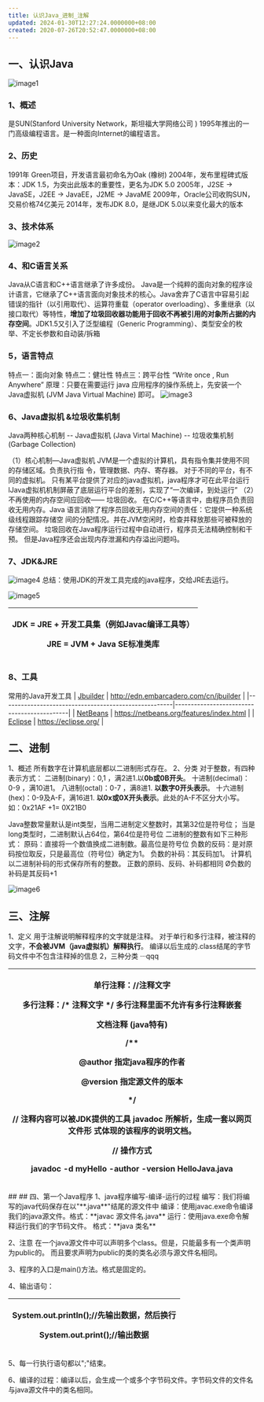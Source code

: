```yaml
---
title: 认识Java_进制_注解
updated: 2024-01-30T12:27:24.0000000+08:00
created: 2020-07-26T20:52:47.0000000+08:00
---
```


## 一、认识Java
![image1](../../assets/70a344e9cbfd40c19317c13a4f9e7f5c.png)

### 1、概述
是SUN(Stanford University Network，斯坦福大学网络公司 ) 1995年推出的一 门高级编程语言。是一种面向Internet的编程语言。
### 
### 2、历史
1991年 Green项目，开发语言最初命名为Oak (橡树)
2004年，发布里程碑式版本：JDK 1.5，为突出此版本的重要性，更名为JDK 5.0
2005年，J2SE -\> JavaSE，J2EE -\> JavaEE，J2ME -\> JavaME
2009年，Oracle公司收购SUN，交易价格74亿美元
2014年，发布JDK 8.0，是继JDK 5.0以来变化最大的版本

### 3、技术体系
![image2](../../assets/2a52afce44f04bbdb98a78861df1e01f.png)
### 
### 4、和C语言关系
Java从C语言和C++语言继承了许多成份。
Java是一个纯粹的面向对象的程序设计语言，它继承了C++语言面向对象技术的核心。Java舍弃了C语言中容易引起错误的指针（以引用取代）、运算符重载（operator overloading）、多重继承（以接口取代）等特性，**增加了垃圾回收器功能用于回收不再被引用的对象所占据的内存空间**。JDK1.5又引入了泛型编程（Generic Programming）、类型安全的枚举、不定长参数和自动装/拆箱

### 5，语言特点
特点一：面向对象
特点二：健壮性
特点三：跨平台性 “Write once , Run Anywhere” 原理：只要在需要运行 java 应用程序的操作系统上，先安装一个Java虚拟机 (JVM Java Virtual Machine) 即可。
![image3](../../assets/0ff8a48adfea4f4bacff79cb5ecb62a4.png)

### 6、Java虚拟机 &垃圾收集机制
Java两种核心机制
-- Java虚拟机 (Java Virtal Machine)
-- 垃圾收集机制 (Garbage Collection)

（1）核心机制—Java虚拟机
JVM是一个虚拟的计算机，具有指令集并使用不同的存储区域。负责执行指 令，管理数据、内存、寄存器。
对于不同的平台，有不同的虚拟机。
只有某平台提供了对应的java虚拟机，java程序才可在此平台运行 lJava虚拟机机制屏蔽了底层运行平台的差别，实现了“一次编译，到处运行”
（2）不再使用的内存空间应回收—— 垃圾回收。
在C/C++等语言中，由程序员负责回收无用内存。Java 语言消除了程序员回收无用内存空间的责任：它提供一种系统级线程跟踪存储空 间的分配情况。并在JVM空闲时，检查并释放那些可被释放的存储空间。
垃圾回收在Java程序运行过程中自动进行，程序员无法精确控制和干预。
但是Java程序还会出现内存泄漏和内存溢出问题吗。

### 7、JDK&JRE
![image4](../../assets/49764f6f5ece4a50b829661072615dff.png)
总结：使用JDK的开发工具完成的java程序，交给JRE去运行。

![image5](../../assets/19ddeb4abb9f432aab9a0b739a66bd46.png)
<table>
<colgroup>
<col style="width: 100%" />
</colgroup>
<thead>
<tr class="header">
<th><p>JDK = JRE + 开发工具集（例如Javac编译工具等）</p>
<p>JRE = JVM + Java SE标准类库</p></th>
</tr>
</thead>
<tbody>
</tbody>
</table>

### 8、工具
常用的Java开发工具
| [Jbuilder](http://edn.embarcadero.com/cn/jbuilder)   | <http://edn.embarcadero.com/cn/jbuilder>   |
|------------------------------------------------------|--------------------------------------------|
| [NetBeans](https://netbeans.org/features/index.html) | <https://netbeans.org/features/index.html> |
| [Eclipse](https://eclipse.org/)                      | <https://eclipse.org/>                     |

## 二、进制
1、概述
所有数字在计算机底层都以二进制形式存在。
2、分类
对于整数，有四种表示方式：
二进制(binary)：0,1 ，满2进1.以**0b或0B开头**。
十进制(decimal)：0-9 ，满10进1。
八进制(octal)：0-7 ，满8进1. **以数字0开头表示**。
十六进制(hex)：0-9及A-F，满16进1. **以0x或0X开头表示**。此处的A-F不区分大小写。 如：0x21AF +1= 0X21B0

Java整数常量默认是int类型，当用二进制定义整数时，其第32位是符号位； 当是long类型时，二进制默认占64位，第64位是符号位
二进制的整数有如下三种形式：
原码：直接将一个数值换成二进制数。最高位是符号位
负数的反码：是对原码按位取反，只是最高位（符号位）确定为1。
负数的补码：其反码加1。
计算机以二进制补码的形式保存所有的整数。
正数的原码、反码、补码都相同 Ø负数的补码是其反码+1

![image6](../../assets/fcad8fadeca947c183d89a1754e9cae8.png)
## 
## 三、注解
1、定义
用于注解说明解释程序的文字就是注释。
对于单行和多行注释，被注释的文字，**不会被JVM（java虚拟机）解释执行**。 编译以后生成的.class结尾的字节码文件中不包含注释掉的信息
2，三种分类
···qqq
<table>
<colgroup>
<col style="width: 100%" />
</colgroup>
<thead>
<tr class="header">
<th><p>单行注释：//注释文字</p>
<p>多行注释：/* 注释文字 */ 多行注释里面不允许有多行注释嵌套</p>
<p>文档注释 (java特有)</p>
<p>/**</p>
<p>@author 指定java程序的作者</p>
<p>@version 指定源文件的版本</p>
<p>*/</p>
<p>// 注释内容可以被JDK提供的工具 javadoc 所解析，生成一套以网页文件形 式体现的该程序的说明文档。</p>
<p>// 操作方式</p>
<p>javadoc -d myHello -author -version HelloJava.java</p></th>
</tr>
</thead>
<tbody>
</tbody>
</table>
## 
## 四、第一个Java程序
1、java程序编写-编译-运行的过程
编写：我们将编写的java代码保存在以"**.java**"结尾的源文件中
编译：使用javac.exe命令编译我们的java源文件。格式：**javac 源文件名.java**
运行：使用java.exe命令解释运行我们的字节码文件。 格式：**java 类名**

2、注意
在一个java源文件中可以声明多个class。但是，只能最多有一个类声明为public的。
而且要求声明为public的类的类名必须与源文件名相同。

3、程序的入口是main()方法。格式是固定的。

4、输出语句：
<table>
<colgroup>
<col style="width: 100%" />
</colgroup>
<thead>
<tr class="header">
<th><p>System.out.println();//先输出数据，然后换行</p>
<p>System.out.print();//输出数据</p></th>
</tr>
</thead>
<tbody>
</tbody>
</table>

5、每一行执行语句都以";"结束。

6、编译的过程：编译以后，会生成一个或多个字节码文件。字节码文件的文件名与java源文件中的类名相同。

